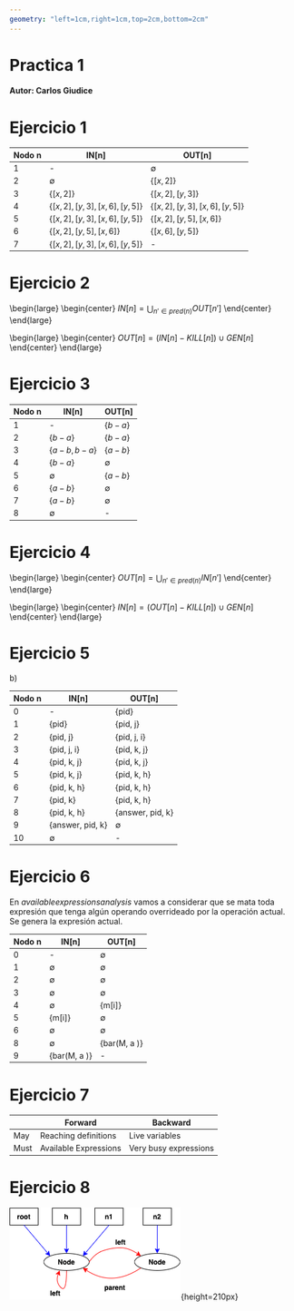 ```yaml
---
geometry: "left=1cm,right=1cm,top=2cm,bottom=2cm"
---
```


# Practica 1

#### Autor: Carlos Giudice

# Ejercicio 1


| Nodo n      | IN[n]                                | OUT[n]       |
| ----------- | ------------                         | -----------  |
| 1           | -                                    | $\emptyset$ |
| 2           | $\emptyset$                          | $\{[x, 2]\}$ |
| 3           | $\{[x, 2]\}$                         | $\{[x, 2], [y, 3]\}$ |
| 4           | $\{[x, 2], [y, 3], [x, 6], [y, 5]\}$ | $\{[x, 2], [y, 3], [x, 6], [y, 5]\}$ |
| 5           | $\{[x, 2], [y, 3], [x, 6], [y, 5]\}$ | $\{[x, 2], [y, 5], [x, 6]\}$ |
| 6           | $\{[x, 2], [y, 5], [x, 6]\}$         | $\{[x, 6], [y, 5]\}$ |
| 7           | $\{[x, 2], [y, 3], [x, 6], [y, 5]\}$ | - |


# Ejercicio 2

\begin{large}
\begin{center} 
$IN[n] = \bigcup_{n' \in pred(n)} OUT[n']$
\end{center} 
\end{large}

\begin{large}
\begin{center} 
$OUT[n] = (IN[n] - KILL[n]) \cup GEN[n]$
\end{center} 
\end{large}


# Ejercicio 3

| Nodo n      | IN[n]        		| OUT[n]      |
| ----------- | ------------------- | ----------- |
| 1           | -           		| $\{b - a\}$ |
| 2           | $\{b - a\}$  		| $\{b - a\}$ |
| 3           | $\{a - b, b - a\}$  | $\{a - b\}$ |
| 4           | $\{b - a\}$         | $\emptyset$ |
| 5           | $\emptyset$         | $\{a - b\}$ |
| 6           | $\{a - b\}$         | $\emptyset$ |
| 7           | $\{a - b\}$         | $\emptyset$ |
| 8           | $\emptyset$         | -           |


# Ejercicio 4


\begin{large}
\begin{center} 
$OUT[n] = \bigcup_{n' \in pred(n)} IN[n']$
\end{center} 
\end{large}

\begin{large}
\begin{center} 
$IN[n] = (OUT[n] - KILL[n]) \cup GEN[n]$
\end{center} 
\end{large}


# Ejercicio 5

b) 

| Nodo n      | IN[n]        		| OUT[n]      		|
| ----------- | ------------------- | ----------------- |
| 0           | -           		| {pid} 	  		|
| 1           | {pid}          		| {pid, j}    		|
| 2           | {pid, j}           	| {pid, j, i} 		|
| 3           | {pid, j, i}			| {pid, k, j} 		|
| 4           | {pid, k, j}			| {pid, k, j} 		|
| 5           | {pid, k, j}         | {pid, k, h} 		|
| 6           | {pid, k, h} 		| {pid, k, h} 		|
| 7           | {pid, k} 			| {pid, k, h} 		|
| 8           | {pid, k, h}    		| {answer, pid, k} 	|
| 9           | {answer, pid, k} 	| $\emptyset$ 		|
| 10          | $\emptyset$    		| - 				|


# Ejercicio 6

En $available expressions analysis$ vamos a considerar que se mata toda expresión que tenga algún operando overrideado por la operación actual. Se genera la expresión actual.

| Nodo n      | IN[n]        		| OUT[n]      		|
| ----------- | ------------------- | ----------------- |
| 0           | -           		| $\emptyset$  		|
| 1           | $\emptyset$    		| $\emptyset$  		|
| 2           | $\emptyset$    		| $\emptyset$  		|
| 3           | $\emptyset$    		| $\emptyset$  		|
| 4           | $\emptyset$    		| {m[i]} 	  		|
| 5           | {m[i]}         		| $\emptyset$  		|
| 6           | $\emptyset$   		| $\emptyset$ 		|
| 8           | $\emptyset$    		| {bar(M, a )}		|
| 9           | {bar(M, a )}		| -		 	  		|


# Ejercicio 7

|             | Forward    				| Backward     			|
| ----------- | ----------------------- | ---------------------	|
| May         | Reaching definitions	| Live variables		|
| Must        | Available Expressions   | Very busy expressions	|



# Ejercicio 8

![Points to graph](./points_to_graph_p1_ej8.png){height=210px}










